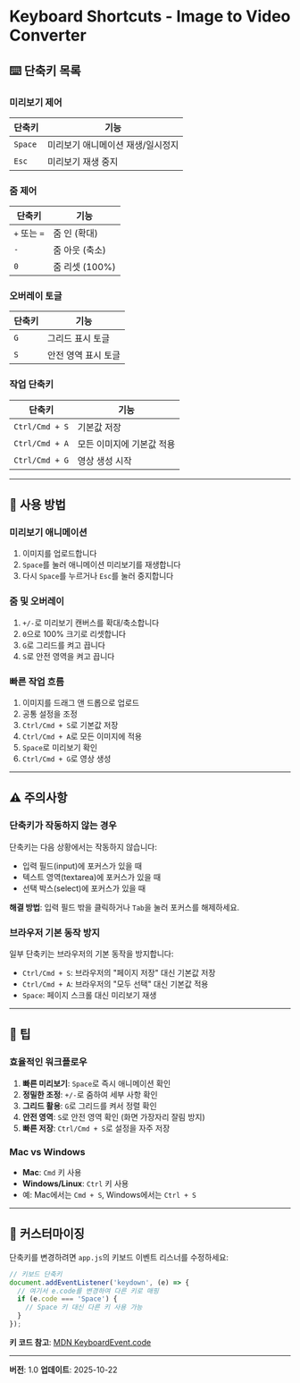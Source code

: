 # Keyboard Shortcuts - Image to Video Converter

## ⌨️ 단축키 목록

### 미리보기 제어

| 단축키 | 기능 |
|--------|------|
| `Space` | 미리보기 애니메이션 재생/일시정지 |
| `Esc` | 미리보기 재생 중지 |

### 줌 제어

| 단축키 | 기능 |
|--------|------|
| `+` 또는 `=` | 줌 인 (확대) |
| `-` | 줌 아웃 (축소) |
| `0` | 줌 리셋 (100%) |

### 오버레이 토글

| 단축키 | 기능 |
|--------|------|
| `G` | 그리드 표시 토글 |
| `S` | 안전 영역 표시 토글 |

### 작업 단축키

| 단축키 | 기능 |
|--------|------|
| `Ctrl/Cmd + S` | 기본값 저장 |
| `Ctrl/Cmd + A` | 모든 이미지에 기본값 적용 |
| `Ctrl/Cmd + G` | 영상 생성 시작 |

---

## 📝 사용 방법

### 미리보기 애니메이션

1. 이미지를 업로드합니다
2. `Space`를 눌러 애니메이션 미리보기를 재생합니다
3. 다시 `Space`를 누르거나 `Esc`를 눌러 중지합니다

### 줌 및 오버레이

1. `+/-`로 미리보기 캔버스를 확대/축소합니다
2. `0`으로 100% 크기로 리셋합니다
3. `G`로 그리드를 켜고 끕니다
4. `S`로 안전 영역을 켜고 끕니다

### 빠른 작업 흐름

1. 이미지를 드래그 앤 드롭으로 업로드
2. 공통 설정을 조정
3. `Ctrl/Cmd + S`로 기본값 저장
4. `Ctrl/Cmd + A`로 모든 이미지에 적용
5. `Space`로 미리보기 확인
6. `Ctrl/Cmd + G`로 영상 생성

---

## ⚠️ 주의사항

### 단축키가 작동하지 않는 경우

단축키는 다음 상황에서는 작동하지 않습니다:
- 입력 필드(input)에 포커스가 있을 때
- 텍스트 영역(textarea)에 포커스가 있을 때
- 선택 박스(select)에 포커스가 있을 때

**해결 방법**: 입력 필드 밖을 클릭하거나 `Tab`을 눌러 포커스를 해제하세요.

### 브라우저 기본 동작 방지

일부 단축키는 브라우저의 기본 동작을 방지합니다:
- `Ctrl/Cmd + S`: 브라우저의 "페이지 저장" 대신 기본값 저장
- `Ctrl/Cmd + A`: 브라우저의 "모두 선택" 대신 기본값 적용
- `Space`: 페이지 스크롤 대신 미리보기 재생

---

## 🎯 팁

### 효율적인 워크플로우

1. **빠른 미리보기**: `Space`로 즉시 애니메이션 확인
2. **정밀한 조정**: `+/-`로 줌하여 세부 사항 확인
3. **그리드 활용**: `G`로 그리드를 켜서 정렬 확인
4. **안전 영역**: `S`로 안전 영역 확인 (화면 가장자리 잘림 방지)
5. **빠른 저장**: `Ctrl/Cmd + S`로 설정을 자주 저장

### Mac vs Windows

- **Mac**: `Cmd` 키 사용
- **Windows/Linux**: `Ctrl` 키 사용
- 예: Mac에서는 `Cmd + S`, Windows에서는 `Ctrl + S`

---

## 🔧 커스터마이징

단축키를 변경하려면 `app.js`의 키보드 이벤트 리스너를 수정하세요:

```javascript
// 키보드 단축키
document.addEventListener('keydown', (e) => {
  // 여기서 e.code를 변경하여 다른 키로 매핑
  if (e.code === 'Space') {
    // Space 키 대신 다른 키 사용 가능
  }
});
```

**키 코드 참고**: [MDN KeyboardEvent.code](https://developer.mozilla.org/en-US/docs/Web/API/KeyboardEvent/code)

---

**버전**: 1.0
**업데이트**: 2025-10-22
